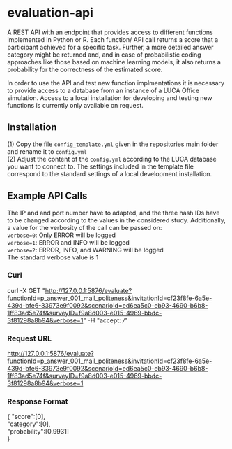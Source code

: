 # evaluation-api

A REST API with an endpoint that provides access to different functions implemented in Python or R. Each function/ API call returns a score that a participant achieved for a specific task. Further, a more detailed answer category might be returned and, and in case of probabilistic coding approaches like those based on machine learning models, it also returns a probability for the correctness of the estimated score.

In order to use the API and test new function implmentations it is necessary to provide access to a database from an instance of a LUCA Office simulation. Access to a local installation for developing and testing new functions is currently only available on request.

## Installation
(1) Copy the file `config_template.yml` given in the repositories main folder and rename it to `config.yml`  
(2) Adjust the content of the `config.yml` according to the LUCA database you want to connect to. The settings included in the template file correspond to the standard settings of a local development installation.  


## Example API Calls

The IP and and port number have to adapted, and the three hash IDs have to be changed according to the values in the considered study.
Additionally, a value for the verbosity of the call can be passed on:  
`verbose=0`: Only ERROR will be logged  
`verbose=1`: ERROR and INFO will be logged  
`verbose=2`: ERROR, INFO, and WARNING will be logged  
The standard verbose value is 1

### Curl
curl -X GET "http://127.0.0.1:5876/evaluate?functionId=p_answer_001_mail_politeness&invitationId=cf23f8fe-6a5e-439d-bfe6-33973e9f0092&scenarioId=ed6ea5c0-eb93-4690-b6b8-1ff83ad5e74f&surveyID=f9a8d003-e015-4969-bbdc-3f81298a8b94&verbose=1" -H  "accept: */*"

### Request URL
http://127.0.0.1:5876/evaluate?functionId=p_answer_001_mail_politeness&invitationId=cf23f8fe-6a5e-439d-bfe6-33973e9f0092&scenarioId=ed6ea5c0-eb93-4690-b6b8-1ff83ad5e74f&surveyID=f9a8d003-e015-4969-bbdc-3f81298a8b94&verbose=1

### Response Format
{ "score":[0],  
  "category":[0],  
  "probability":[0.9931]  
}  
